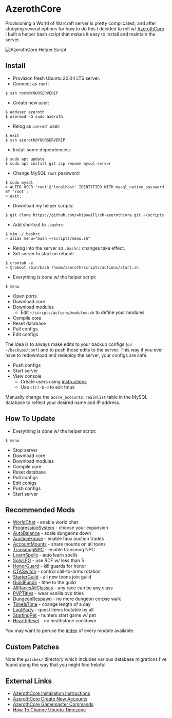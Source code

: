 # AzerothCore

Provisioning a World of Warcraft server is pretty complicated, and after studying several options for how to do this I decided to roll w/ [AzerothCore](https://www.azerothcore.org/).  I built a helper bash script that makes it easy to install and maintain the server.

![AzerothCore Helper Script](https://i.imgur.com/hAfugvT.png)

## Install

- Provision fresh Ubuntu 20.04 LTS server.
- Connect as ``root``:

```
$ ssh root@YOURSERVERIP
```

- Create new user:

```
$ adduser azeroth
$ usermod -G sudo azeroth
```

- Relog as ``azeroth`` user:

```
$ exit
$ ssh azeroth@YOURSERVERIP
```

- Install some dependencies:

```
$ sudo apt update
$ sudo apt install git zip rename mysql-server
```

- Change MySQL ``root`` password:

```
$ sudo mysql
> ALTER USER 'root'@'localhost' IDENTIFIED WITH mysql_native_password BY 'root';
> exit;
```

- Download my helper scripts:

```
$ git clone https://github.com/whipowill/sh-azerothcore.git ~/scripts
```

- Add shortcut to ``.bashrc``:

```
$ vim ~/.bashrc
> alias menu="bash ~/scripts/menu.sh"
```

- Relog into the server so ``.bashrc`` changes take effect.
- Set server to start on reboot:

```
$ crontab -e
> @reboot /bin/bash /home/azeroth/scripts/actions/start.sh
```

- Everything is done w/ the helper script:

```
$ menu
```

- Open ports
- Download core
- Download modules
    - Edit ``~/scripts/actions/modules.sh`` to define your modules
- Compile core
- Reset database
- Pull configs
- Edit configs

The idea is to always make edits to your backup configs (``cd ~/backups/conf``) and to push those edits to the server. This way if you ever have to redownload and redeploy the server, your configs are safe.

- Push configs
- Start server
- View console
    - Create users using [instructions](https://www.azerothcore.org/wiki/creating-accounts)
    - Use ``ctrl-b-d`` to exit tmux

Manually change the ``acore_accounts.realmlist`` table in the MySQL database to reflect your desired name and IP address.

## How To Update

- Everything is done w/ the helper script:

```
$ menu
```

- Stop server
- Download core
- Download modules
- Compile core
- Reset database
- Pull configs
- Edit conigs
- Push configs
- Start server

## Recommended Mods

- [WorldChat](https://github.com/azerothcore/mod-world-chat) - enable world chat
- [ProgressionSystem](https://github.com/azerothcore/mod-progression-system) - choose your expansion
- [AutoBalance](https://github.com/azerothcore/mod-autobalance.git) - scale dungeons down
- [AuctionHouse](https://github.com/azerothcore/mod-ah-bot.git) - enable faux auction trades
- [AccountMounts](https://github.com/azerothcore/mod-account-mounts) - share mounts on all toons
- [TransmogNPC](https://github.com/azerothcore/mod-transmog.git) - enable transmog NPC
- [LearnSpells](https://github.com/noisiver/mod-learnspells) - auto learn spells
- [SoloLFG](https://github.com/azerothcore/mod-solo-lfg.git) - use RDF w/ less than 5
- [HonorGuard](https://github.com/azerothcore/mod-gain-honor-guard) - kill guards for honor
- [CTASwitch](https://github.com/azerothcore/mod-cta-switch) - control call-to-arms rotation
- [StarterGuild](https://github.com/azerothcore/mod-starter-guild) - all new toons join guild
- [GuildFunds](https://github.com/noisiver/mod-guildfunds) - tithe to the guild
- [AllRacesAllClasses](https://github.com/heyitsbench/mod-arac) - any race can be any class
- [PVPTitles](https://github.com/azerothcore/mod-pvp-titles) - wear vanilla pvp titles
- [DungeonRespawn](https://github.com/AnchyDev/DungeonRespawn) - no more dungeon corpse walk
- [TimeIsTime](https://github.com/dunjeon/mod-TimeIsTime) - change length of a day
- [LootParty](https://github.com/pangolp/mod-quest-loot-party) - quest items lootable by all
- [StartingPet](https://github.com/Gozzim/mod-starting-pet) - hunters start game w/ pet
- [HearthReset](https://github.com/BytesGalore/mod-no-hearthstone-cooldown) - no heathstone cooldown

You may want to peruse the [index](https://github.com/topics/azerothcore-module) of every module available.

## Custom Patches

Note the ``patches/`` directory which includes various database migrations I've found along the way that you might find helpful.

## External Links

- [AzerothCore Installation Instructions](https://www.azerothcore.org/wiki/ac-dashboard-core-installation)
- [AzerothCore Create New Accounts](https://www.azerothcore.org/wiki/creating-accounts)
- [AzerothCore Gamemaster Commands](https://www.azerothcore.org/wiki/gm-commands)
- [How To Change Ubuntu Timezone](https://linuxize.com/post/how-to-set-or-change-timezone-on-ubuntu-20-04/)